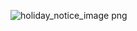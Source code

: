 ![holiday_notice_image png](https://github.com/user-attachments/assets/7d2c11c4-e935-4c6a-bb4f-230365a9fcc5)

